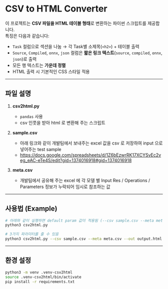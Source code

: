 # CSV to HTML Converter

이 프로젝트는 **CSV 파일을 HTML 테이블 형태**로 변환하는 파이썬 스크립트를 제공합니다.  
특징은 다음과 같습니다:

- `Task` 컬럼으로 섹션을 나눔 → 각 Task별 소제목(`<h2>`) + 테이블 출력
- `Source`, `Compiled`, `onnx`, `json` 컬럼은 **짧은 링크 텍스트**(`source`, `compiled`, `onnx`, `json`)로 출력
- 모든 행 텍스트는 **가운데 정렬**
- HTML 출력 시 기본적인 CSS 스타일 적용

---

## 파일 설명

1. **csv2html.py**
   - `pandas` 사용
   - csv 인풋을 받아 html 로 변환해 주는 스크립트
  
2. **sample.csv**
   - 아래 링크와 같이 개발팀에서 보내주는 excel 값을 csv 로 저장하여 input 으로 넣어주는 test sample
   - https://docs.google.com/spreadsheets/d/1Z6bEzwrRK17XCYSvEc2veg_eAC-eTe4S/edit?gid=1374016918#gid=1374016918

3. **meta.csv**
   - 개발팀에서 공유해 주는 excel 에 각 모델 별 Input Res / Operations / Parameters 정보가 누락되어 임시로 참조하는 값
   
---

## 사용법 (Example)

```bash
# 아래와 같이 실행하면 default param 값이 적용됨 (--csv sample.csv --meta meta.csv --out output.html)
python3 csv2html.py

# 3가지 파라미터를 줄 수 있음
python3 csv2html.py --csv sample.csv --meta meta.csv --out output.html
```

---

## 환경 설정

```bash
python3 -m venv .venv-csv2html
source .venv-csv2html/bin/activate
pip install -r requirements.txt
```
